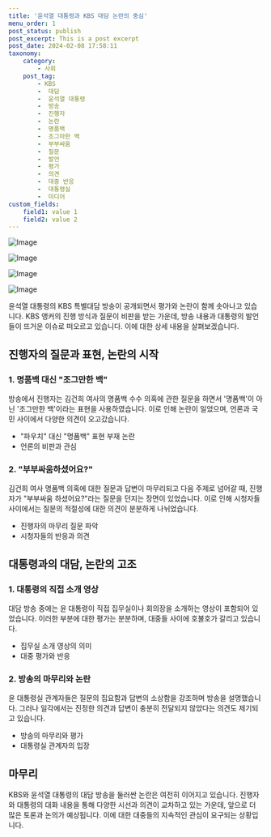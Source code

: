 ```yaml
---
title: '윤석열 대통령과 KBS 대담 논란의 중심'
menu_order: 1
post_status: publish
post_excerpt: This is a post excerpt
post_date: 2024-02-08 17:58:11
taxonomy:
    category:
        - 사회
    post_tag:
        - KBS
        -  대담
        -  윤석열 대통령
        -  방송
        -  진행자
        -  논란
        -  명품백
        -  조그마한 백
        -  부부싸움
        -  질문
        -  발언
        -  평가
        -  의견
        -  대중 반응
        -  대통령실
        -  미디어
custom_fields:
    field1: value 1
    field2: value 2
---
```


![Image](https://imgnews.pstatic.net/image/437/2024/02/08/0000378880_002_20240208134201695.jpg?type=w647)

![Image](https://imgnews.pstatic.net/image/437/2024/02/08/0000378880_003_20240208134201733.jpg?type=w647)

![Image](https://imgnews.pstatic.net/image/437/2024/02/08/0000378880_004_20240208134201778.jpg?type=w647)

![Image](https://imgnews.pstatic.net/image/437/2024/02/08/0000378880_005_20240208134201842.jpg?type=w647)

윤석열 대통령의 KBS 특별대담 방송이 공개되면서 평가와 논란이 함께 솟아나고 있습니다. KBS 앵커의 진행 방식과 질문이 비판을 받는 가운데, 방송 내용과 대통령의 발언들이 뜨거운 이슈로 떠오르고 있습니다. 이에 대한 상세 내용을 살펴보겠습니다.
## 진행자의 질문과 표현, 논란의 시작
### 1. 명품백 대신 "조그만한 백"
방송에서 진행자는 김건희 여사의 명품백 수수 의혹에 관한 질문을 하면서 '명품백'이 아닌 '조그만한 백'이라는 표현을 사용하였습니다. 이로 인해 논란이 일었으며, 언론과 국민 사이에서 다양한 의견이 오고갔습니다. 
- "파우치" 대신 "명품백" 표현 부재 논란
- 언론의 비판과 관심
### 2. "부부싸움하셨어요?"
김건희 여사 명품백 의혹에 대한 질문과 답변이 마무리되고 다음 주제로 넘어갈 때, 진행자가 "부부싸움 하셨어요?"라는 질문을 던지는 장면이 있었습니다. 이로 인해 시청자들 사이에서는 질문의 적절성에 대한 의견이 분분하게 나뉘었습니다.
- 진행자의 마무리 질문 파악
- 시청자들의 반응과 의견 
## 대통령과의 대담, 논란의 고조
### 1. 대통령의 직접 소개 영상
대담 방송 중에는 윤 대통령이 직접 집무실이나 회의장을 소개하는 영상이 포함되어 있었습니다. 이러한 부분에 대한 평가는 분분하며, 대중들 사이에 호불호가 갈리고 있습니다. 
- 집무실 소개 영상의 의미
- 대중 평가와 반응
### 2. 방송의 마무리와 논란
윤 대통령실 관계자들은 질문의 집요함과 답변의 소상함을 강조하며 방송을 설명했습니다. 그러나 일각에서는 진정한 의견과 답변이 충분히 전달되지 않았다는 의견도 제기되고 있습니다.
- 방송의 마무리와 평가
- 대통령실 관계자의 입장
## 마무리
KBS와 윤석열 대통령의 대담 방송을 둘러싼 논란은 여전히 이어지고 있습니다. 진행자와 대통령의 대화 내용을 통해 다양한 시선과 의견이 교차하고 있는 가운데, 앞으로 더 많은 토론과 논의가 예상됩니다. 이에 대한 대중들의 지속적인 관심이 요구되는 상황입니다.
